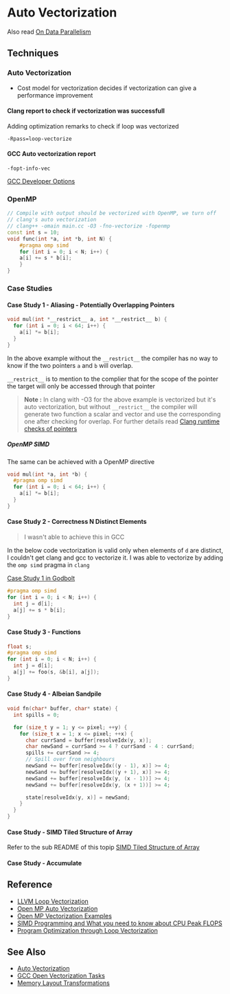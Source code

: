 # Auto Vectorization

Also read [On Data Parallelism](./data-parallel.md)

## Techniques

### Auto Vectorization

- Cost model for vectorization decides if vectorization can give a performance improvement

#### Clang report to check if vectorization was successfull

Adding optimization remarks to check if loop was vectorized

`-Rpass=loop-vectorize`

#### GCC Auto vectorization report

`-fopt-info-vec`

[GCC Developer Options](https://gcc.gnu.org/onlinedocs/gcc/Developer-Options.html)

### OpenMP

```cpp
// Compile with output should be vectorized with OpenMP, we turn off 
// clang's auto vectorization
// clang++ -omain main.cc -O3 -fno-vectorize -fopenmp
const int s = 10;
void func(int *a, int *b, int N) {
    #pragma omp simd
    for (int i = 0; i < N; i++) {
    a[i] += s * b[i];
    }
}
```


### Case Studies

#### Case Study 1 - Aliasing - Potentially Overlapping Pointers

```cpp
void mul(int *__restrict__ a, int *__restrict__ b) {
  for (int i = 0; i < 64; i++) {
    a[i] *= b[i];
  }
}
```

In the above example without the `__restrict__` the compiler has no way to know if the two pointers `a` and `b` will overlap.

`__restrict__` is to mention to the complier that for the scope of the pointer the target will only be accessed through that pointer

> **Note :** In clang with -O3 for the above example is vectorized but it's auto vectorization, but without `__restrict__` the compiler will generate two function a scalar and vector and use the corresponding one after checking for overlap. For further details read [Clang runtime checks of pointers](https://llvm.org/docs/Vectorizers.html#runtime-checks-of-pointers)

##### OpenMP SIMD

The same can be achieved with a OpenMP directive

```cpp
void mul(int *a, int *b) {
  #pragma omp simd
  for (int i = 0; i < 64; i++) {
    a[i] *= b[i];
  }
}
```

#### Case Study 2 - Correctness N Distinct Elements

> I wasn't able to achieve this in GCC

In the below code vectorization is valid only when elements of `d` are distinct, I couldn't get clang and gcc to vectorize it. I was able to vectorize by adding the `omp simd` pragma in `clang`

[Case Study 1 in Godbolt](https://godbolt.org/z/c68h7z6Ks)

```cpp
#pragma omp simd
for (int i = 0; i < N; i++) {
  int j = d[i];
  a[j] += s * b[i];
}
```

#### Case Study 3 - Functions

```cpp
float s;
#pragma omp simd
for (int i = 0; i < N; i++) {
  int j = d[i];
  a[j] += foo(s, &b[i], a[j]);
}
```

#### Case Study 4 - Albeian Sandpile

```cpp
void fn(char* buffer, char* state) {
  int spills = 0;

  for (size_t y = 1; y <= pixel; ++y) {
    for (size_t x = 1; x <= pixel; ++x) {
      char currSand = buffer[resolveIdx(y, x)];
      char newSand = currSand >= 4 ? currSand - 4 : currSand;
      spills += currSand >= 4;
      // Spill over from neighbours
      newSand += buffer[resolveIdx((y - 1), x)] >= 4;
      newSand += buffer[resolveIdx((y + 1), x)] >= 4;
      newSand += buffer[resolveIdx(y, (x - 1))] >= 4;
      newSand += buffer[resolveIdx(y, (x + 1))] >= 4;

      state[resolveIdx(y, x)] = newSand;
    }
  }
}
```

#### Case Study - SIMD Tiled Structure of Array

Refer to the sub README of this topip [SIMD Tiled Structure of Array](./simd-seq/README.md)

#### Case Study - Accumulate


## Reference

- [LLVM Loop Vectorization](https://llvm.org/docs/Vectorizers.html#the-loop-vectorizer)
- [Open MP Auto Vectorization](https://pages.tacc.utexas.edu/~eijkhout/pcse/html/omp-simd.html)
- [Open MP Vectorization Examples](https://hpac.cs.umu.se/teaching/pp-16/material/08.OpenMP-4.pdf)
- [SIMD Programming and What you need to know about CPU Peak FLOPS](https://www.eidos.ic.i.u-tokyo.ac.jp/~tau/lecture/parallel_distributed/2016/slides/pdf/simd.pdf)
- [Program Optimization through Loop Vectorization](https://www.cs.utexas.edu/~pingali/CS377P/2017sp/lectures/david-vectorization.pdf)


## See Also

- [Auto Vectorization](https://mark1626.github.io/knowledge/languages/c-compiler/auto-vectorization.html)
- [GCC Open Vectorization Tasks](https://gcc.gnu.org/wiki/VectorizationTasks)
- [Memory Layout Transformations](https://software.intel.com/content/www/us/en/develop/articles/memory-layout-transformations.html)
